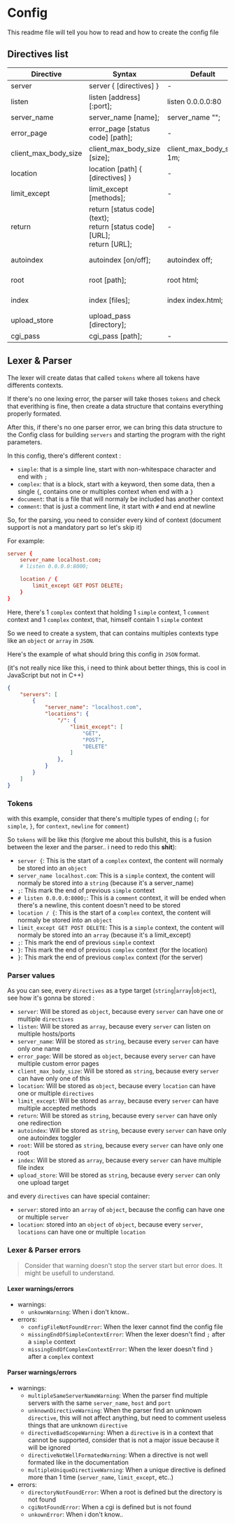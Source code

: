 # Config

This readme file will tell you how to read and how to create the config file

## Directives list


| Directive             | Syntax                                                                               | Default                  | Context          |
|-----------------------|--------------------------------------------------------------------------------------|--------------------------|------------------|
| server                | server { [directives] }                                                              | -                        | -                |
| listen                | listen [address][:port];                                                             | listen 0.0.0.0:80        | server           |
| server_name           | server_name [name];                                                                  | server_name "";          | server           |
| error_page            | error_page [status code] [path];                                                     | -                        | server, location |
| client_max_body_size  | client_max_body_size [size];                                                         | client_max_body_size 1m; | server, location |
| location              | location [path] { [directives] }                                                     | -                        | server, location |
| limit_except          | limit_except [methods];                                                              | -                        | location         |
| return                | return [status code] (text); <br /> return [status code] [URL]; <br /> return [URL]; | -                        | server, location |
| autoindex             | autoindex [on/off];                                                                  | autoindex off;           | server, location |
| root                  | root [path];                                                                         | root html;               | server, location |
| index                 | index [files];                                                                       | index index.html;        | server, location |
| upload_store          | upload_pass [directory];                                                             |                          | server, location |
| cgi_pass              | cgi_pass [path];                                                                     | -                        | location         |

## Lexer & Parser

The lexer will create datas that called `tokens` where all tokens have differents contexts.

If there's no one lexing error, the parser will take thoses `tokens` and check that everithing is fine, then create a data structure that contains everything properly formated.

After this, if there's no one parser error, we can bring this data structure to the Config class for building `servers` and starting the program with the right parameters.


In this config, there's different context :
- `simple`: that is a simple line, start with non-whitespace character and end with `;`
- `complex`: that is a block, start with a keyword, then some data, then a single `{`, contains one or multiples context when end with a `}`
- `document`: that is a file that will normaly be included has another context
- `comment`: that is just a comment line, it start with `#` and end at newline

So, for the parsing, you need to consider every kind of context (document support is not a mandatory part so let's skip it)

For example:
```conf
server {
	server_name localhost.com;
	# listen 0.0.0.0:8000;

	location / {
		limit_except GET POST DELETE;
	}
}
```

Here, there's 1 `complex` context that holding 1 `simple` context, 1 `comment` context and 1 `complex` context, that, himself contain 1 `simple` context

So we need to create a system, that can contains multiples contexts type like an `object` or `array` in `JSON`.

Here's the example of what should bring this config in `JSON` format.

(it's not really nice like this, i need to think about better things, this is cool in JavaScript but not in C++)
```json
{
	"servers": [
		{
			"server_name": "localhost.com",
			"locations": {
				"/": {
					"limit_except": [
						"GET",
						"POST",
						"DELETE"
					]
				},
			}
		}
	]
}
```

### Tokens

with this example, consider that there's multiple types of ending (`;` for `simple`, `}`, for `context`, `newline` for `comment`)

So `tokens` will be like this (forgive me about this bullshit, this is a fusion between the lexer and the parser.. i need to redo this **shit**):
- `server {`: This is the start of a `complex` context, the content will normaly be stored into an `object`
- `server_name localhost.com`: This is a `simple` context, the content will normaly be stored into a `string` (because it's a server_name)
- `;`: This mark the end of previous `simple` context
- `# listen 0.0.0.0:8000;`: This is a `comment` context, it will be ended when there's a newline, this content doesn't need to be stored
- `location / {`: This is the start of a `complex` context, the content will normaly be stored into an `object`
- `limit_except GET POST DELETE`: This is a `simple` context, the content will normaly be stored into an `array` (because it's a limit_except)
- `;`: This mark the end of previous `simple` context
- `}`: This mark the end of previous `complex` context (for the location)
- `}`: This mark the end of previous `complex` context (for the server)

### Parser values

As you can see, every `directives` as a type target (`string`|`array`|`object`), see how it's gonna be stored :
- `server`: Will be stored as `object`, because every `server` can have one or multiple `directives`
- `listen`: Will be stored as `array`, because every `server` can listen on multiple hosts/ports
- `server_name`: Will be stored as `string`, because every `server` can have only one name
- `error_page`: Will be stored as `object`, because every `server` can have multiple custom error pages
- `client_max_body_size`: Will be stored as `string`, because every `server` can have only one of this
- `location`: Will be stored as `object`, because every `location` can have one or multiple `directives`
- `limit_except`: Will be stored as `array`, because every `server` can have multiple accepted methods
- `return`: Will be stored as `string`, because every `server` can have only one redirection
- `autoindex`: Will be stored as `string`, because every `server` can have only one autoindex toggler
- `root`: Will be stored as `string`, because every `server` can have only one root
- `index`: Will be stored as `array`, because every `server` can have multiple file index
- `upload_store`: Will be stored as `string`, because every `server` can only one upload target

and every `directives` can have special container:
- `server`: stored into an `array` of `object`, because the config can have one or multiple `server`
- `location`: stored into an `object` of `object`, because every `server`, `locations` can have one or multiple `location`


### Lexer & Parser errors

> Consider that warning doesn't stop the server start but error does.
It might be usefull to understand.

#### Lexer warnings/errors

- warnings:
  - `unkownWarning`: When i don't know..
- errors:
  - `configFileNotFoundError`: When the lexer cannot find the config file
  - `missingEndOfSimpleContextError`: When the lexer doesn't find `;` after a `simple` context
  - `missingEndOfComplexContextError`: When the lexer doesn't find `}` after a `complex` context

#### Parser warnings/errors

- warnings:
  - `multipleSameServerNameWarning`: When the parser find multiple servers with the same `server_name`, `host` and `port`
  - `unknownDirectiveWarning`: When the parser find an unknown `directive`, this will not affect anything, but need to comment useless things that are unknown `directive`
  - `directiveBadScopeWarning`: When a `directive` is in a context that cannot be supported, consider that is not a major issue because it will be ignored
  - `directiveNotWellFormatedWarning`: When a directive is not well formated like in the documentation
  - `multipleUniqueDirectiveWarning`: When a unique directive is defined more than 1 time (`server_name`, `limit_except`, etc..)
- errors:
  - `directoryNotFoundError`: When a root is defined but the directory is not found
  - `cgiNotFoundError`: When a cgi is defined but is not found
  - `unkownError`: When i don't know..
